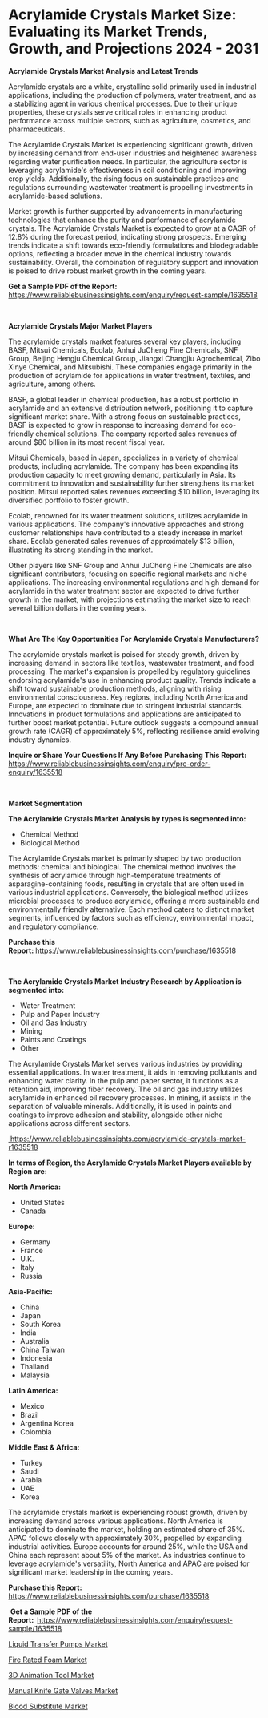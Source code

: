 <p><h1>Acrylamide Crystals Market Size: Evaluating its Market Trends, Growth, and Projections 2024 - 2031</h1></p><p><strong>Acrylamide Crystals Market Analysis and Latest Trends</strong></p>
<p><p>Acrylamide crystals are a white, crystalline solid primarily used in industrial applications, including the production of polymers, water treatment, and as a stabilizing agent in various chemical processes. Due to their unique properties, these crystals serve critical roles in enhancing product performance across multiple sectors, such as agriculture, cosmetics, and pharmaceuticals.</p><p>The Acrylamide Crystals Market is experiencing significant growth, driven by increasing demand from end-user industries and heightened awareness regarding water purification needs. In particular, the agriculture sector is leveraging acrylamide's effectiveness in soil conditioning and improving crop yields. Additionally, the rising focus on sustainable practices and regulations surrounding wastewater treatment is propelling investments in acrylamide-based solutions.</p><p>Market growth is further supported by advancements in manufacturing technologies that enhance the purity and performance of acrylamide crystals. The Acrylamide Crystals Market is expected to grow at a CAGR of 12.8% during the forecast period, indicating strong prospects. Emerging trends indicate a shift towards eco-friendly formulations and biodegradable options, reflecting a broader move in the chemical industry towards sustainability. Overall, the combination of regulatory support and innovation is poised to drive robust market growth in the coming years.</p></p>
<p><strong>Get a Sample PDF of the Report:&nbsp;</strong> <a href="https://www.reliablebusinessinsights.com/enquiry/request-sample/1635518?utm_campaign=1113&utm_medium=2&utm_source=Github&utm_content=ia&utm_term=11102024&utm_id=acrylamide-crystals">https://www.reliablebusinessinsights.com/enquiry/request-sample/1635518</a></p>
<p>&nbsp;</p>
<p><strong>Acrylamide Crystals Major Market Players</strong></p>
<p><p>The acrylamide crystals market features several key players, including BASF, Mitsui Chemicals, Ecolab, Anhui JuCheng Fine Chemicals, SNF Group, Beijing Hengju Chemical Group, Jiangxi Changjiu Agrochemical, Zibo Xinye Chemical, and Mitsubishi. These companies engage primarily in the production of acrylamide for applications in water treatment, textiles, and agriculture, among others.</p><p>BASF, a global leader in chemical production, has a robust portfolio in acrylamide and an extensive distribution network, positioning it to capture significant market share. With a strong focus on sustainable practices, BASF is expected to grow in response to increasing demand for eco-friendly chemical solutions. The company reported sales revenues of around $80 billion in its most recent fiscal year.</p><p>Mitsui Chemicals, based in Japan, specializes in a variety of chemical products, including acrylamide. The company has been expanding its production capacity to meet growing demand, particularly in Asia. Its commitment to innovation and sustainability further strengthens its market position. Mitsui reported sales revenues exceeding $10 billion, leveraging its diversified portfolio to foster growth.</p><p>Ecolab, renowned for its water treatment solutions, utilizes acrylamide in various applications. The company's innovative approaches and strong customer relationships have contributed to a steady increase in market share. Ecolab generated sales revenues of approximately $13 billion, illustrating its strong standing in the market.</p><p>Other players like SNF Group and Anhui JuCheng Fine Chemicals are also significant contributors, focusing on specific regional markets and niche applications. The increasing environmental regulations and high demand for acrylamide in the water treatment sector are expected to drive further growth in the market, with projections estimating the market size to reach several billion dollars in the coming years.</p></p>
<p>&nbsp;</p>
<p><strong>What Are The Key Opportunities For Acrylamide Crystals Manufacturers?</strong></p>
<p><p>The acrylamide crystals market is poised for steady growth, driven by increasing demand in sectors like textiles, wastewater treatment, and food processing. The market's expansion is propelled by regulatory guidelines endorsing acrylamide's use in enhancing product quality. Trends indicate a shift toward sustainable production methods, aligning with rising environmental consciousness. Key regions, including North America and Europe, are expected to dominate due to stringent industrial standards. Innovations in product formulations and applications are anticipated to further boost market potential. Future outlook suggests a compound annual growth rate (CAGR) of approximately 5%, reflecting resilience amid evolving industry dynamics.</p></p>
<p><strong>Inquire or Share Your Questions If Any Before Purchasing This Report:</strong> <a href="https://www.reliablebusinessinsights.com/enquiry/pre-order-enquiry/1635518?utm_campaign=1113&utm_medium=2&utm_source=Github&utm_content=ia&utm_term=11102024&utm_id=acrylamide-crystals">https://www.reliablebusinessinsights.com/enquiry/pre-order-enquiry/1635518</a></p>
<p>&nbsp;</p>
<p><strong>Market Segmentation</strong></p>
<p><strong>The Acrylamide Crystals Market Analysis by types is segmented into:</strong></p>
<p><ul><li>Chemical Method</li><li>Biological Method</li></ul></p>
<p><p>The Acrylamide Crystals market is primarily shaped by two production methods: chemical and biological. The chemical method involves the synthesis of acrylamide through high-temperature treatments of asparagine-containing foods, resulting in crystals that are often used in various industrial applications. Conversely, the biological method utilizes microbial processes to produce acrylamide, offering a more sustainable and environmentally friendly alternative. Each method caters to distinct market segments, influenced by factors such as efficiency, environmental impact, and regulatory compliance.</p></p>
<p><strong>Purchase this Report:&nbsp;</strong><a href="https://www.reliablebusinessinsights.com/purchase/1635518?utm_campaign=1113&utm_medium=2&utm_source=Github&utm_content=ia&utm_term=11102024&utm_id=acrylamide-crystals">https://www.reliablebusinessinsights.com/purchase/1635518</a></p>
<p>&nbsp;</p>
<p><strong>The Acrylamide Crystals Market Industry Research by Application is segmented into:</strong></p>
<p><ul><li>Water Treatment</li><li>Pulp and Paper Industry</li><li>Oil and Gas Industry</li><li>Mining</li><li>Paints and Coatings</li><li>Other</li></ul></p>
<p><p>The Acrylamide Crystals Market serves various industries by providing essential applications. In water treatment, it aids in removing pollutants and enhancing water clarity. In the pulp and paper sector, it functions as a retention aid, improving fiber recovery. The oil and gas industry utilizes acrylamide in enhanced oil recovery processes. In mining, it assists in the separation of valuable minerals. Additionally, it is used in paints and coatings to improve adhesion and stability, alongside other niche applications across different sectors.</p></p>
<p><a href="https://www.reliablebusinessinsights.com/acrylamide-crystals-market-r1635518?utm_campaign=1113&utm_medium=2&utm_source=Github&utm_content=ia&utm_term=11102024&utm_id=acrylamide-crystals">&nbsp;https://www.reliablebusinessinsights.com/acrylamide-crystals-market-r1635518</a></p>
<p><strong>In terms of Region, the Acrylamide Crystals Market Players available by Region are:</strong></p>
<p>
    <p> <strong> North America: </strong>
        <ul>
            <li>United States</li>
            <li>Canada</li>
        </ul>
        </p> 
    <p> <strong> Europe: </strong>
        <ul>
            <li>Germany</li>
            <li>France</li>
            <li>U.K.</li>
            <li>Italy</li>
            <li>Russia</li>
        </ul>
        </p> 
    <p> <strong> Asia-Pacific: </strong>
        <ul>
            <li>China</li>
            <li>Japan</li>
            <li>South Korea</li>
            <li>India</li>
            <li>Australia</li>
            <li>China Taiwan</li>
            <li>Indonesia</li>
            <li>Thailand</li>
            <li>Malaysia</li>
        </ul>
        </p> 
    <p> <strong> Latin America: </strong>
        <ul>
            <li>Mexico</li>
            <li>Brazil</li>
            <li>Argentina Korea</li>
            <li>Colombia</li>
        </ul>
        </p> 
    <p> <strong> Middle East & Africa: </strong>
        <ul>
            <li>Turkey</li>
            <li>Saudi</li>
            <li>Arabia</li>
            <li>UAE</li>
            <li>Korea</li>
        </ul>
    </p>
    </p>
<p><p>The acrylamide crystals market is experiencing robust growth, driven by increasing demand across various applications. North America is anticipated to dominate the market, holding an estimated share of 35%. APAC follows closely with approximately 30%, propelled by expanding industrial activities. Europe accounts for around 25%, while the USA and China each represent about 5% of the market. As industries continue to leverage acrylamide's versatility, North America and APAC are poised for significant market leadership in the coming years.</p></p>
<p><strong>Purchase this Report: </strong><a href="https://www.reliablebusinessinsights.com/purchase/1635518?utm_campaign=1113&utm_medium=2&utm_source=Github&utm_content=ia&utm_term=11102024&utm_id=acrylamide-crystals">https://www.reliablebusinessinsights.com/purchase/1635518</a></p>
<p>&nbsp;<strong>Get a Sample PDF of the Report:&nbsp;&nbsp;</strong><a href="https://www.reliablebusinessinsights.com/enquiry/request-sample/1635518?utm_campaign=1113&utm_medium=2&utm_source=Github&utm_content=ia&utm_term=11102024&utm_id=acrylamide-crystals">https://www.reliablebusinessinsights.com/enquiry/request-sample/1635518</a></p>
<p><strong></strong></p>
<p><p><a href="https://issuu.com/reportprime-2/docs/liquid-transfer-pumps-market-size-2_2bf482cfb326af?utm_campaign=1113&utm_medium=2&utm_source=Github&utm_content=ia&utm_term=11102024&utm_id=acrylamide-crystals">Liquid Transfer Pumps Market</a></p><p><a href="https://www.linkedin.com/pulse/fire-rated-foam-market-trends-growth-outlook-2024-2031-dataveil-wkzze?utm_campaign=1113&utm_medium=2&utm_source=Github&utm_content=ia&utm_term=11102024&utm_id=acrylamide-crystals">Fire Rated Foam Market</a></p><p><a href="https://github.com/wwwkeltoum/Market-Research-Report-List-5/blob/main/3d-animation-tool-market.md?utm_campaign=1113&utm_medium=2&utm_source=Github&utm_content=ia&utm_term=11102024&utm_id=acrylamide-crystals">3D Animation Tool Market</a></p><p><a href="https://issuu.com/reportprime-2/docs/manual-knife-gate-valves-market-siz_274cfb09c87449?utm_campaign=1113&utm_medium=2&utm_source=Github&utm_content=ia&utm_term=11102024&utm_id=acrylamide-crystals">Manual Knife Gate Valves Market</a></p><p><a href="https://github.com/SamiaHussain82/Market-Research-Report-List-1/blob/main/blood-substitute-market.md?utm_campaign=1113&utm_medium=2&utm_source=Github&utm_content=ia&utm_term=11102024&utm_id=acrylamide-crystals">Blood Substitute Market</a></p></p>